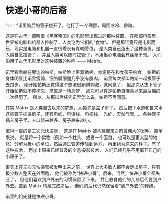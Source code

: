 # 快递小哥的后裔

“卟！”诺里脑后的管子拔开了。他打了一个寒颤，周围冰冷、昏暗。

这是在古代一部叫做《黑客帝国》的电影里出现过的那种装置，
在那部电影里，世界被电脑和机器人控制了，人类沦为它们的“食物”。
但是那毕竟只是电影而已，现实是电脑和机器一直很乖没有谋朝篡位，
是人类自己造出了这种装置，是人类自愿插管子，
并且人类可以随时拔管子，不用担心电脑会有丝毫干预。
人们沿用了古代电影里对这种装置的称呼 —— Matrix。

诺里看看躺在旁边的帕斯，帕斯脸上带着微笑，肯定是在和女孩子约会。
帕斯的身体明显比诺里瘦弱，细胳膊细腿几乎没有肌肉。
诺里每次都叫帕斯一起拔管子去跑步，
刚开始帕斯还觉得这个想法很新鲜刺激，就同意了，
但那次从拔下管子开始帕斯就不停抱怨，简直是一场恶梦，
那次可以算是帕斯自懂事以来最后悔的一次经历了。
所以，从那以后任凭诺里怎么说，帕斯不再同意。

其实 Matrix 是人类自古以来的梦想，人类先是盖了房子，
然后把下水道和自来水这些管子插进房子，还有电线、电话线、电视线、
光纤、天然气管……
各种管子插入房子里，人口越来越多，房子越来越小。

值得一提的是三次元快递管，
这是在 Matrix 被构建起来之前最伟大的发明。简单来说，
就是将一个实物（例如一个枕头、或者一个面包，
也可以是更大型的物体）分解为极小的单位，然后通过管道传输到远方，
再重组为原来的样子。有了这种技术，
再加上原来已经普及的全息投影技术，
人们已经几乎不用离开自己的小房子了。

事实上在三次元快递管被发明出来之前，
世界上大多数人都不会走出房子，只有极少数人整天在外面跑，
他们被称为“快递小哥”。后来，当然，快递小哥全都失业了，
但他们喜欢到户外去的习惯保留了下来，
并且教育他们的儿孙后代要到户外去。直到 Matrix 构建完成之后，
他们的后代仍然保留着“到户外去”的传统。

诺里的祖先就是快递小哥。
